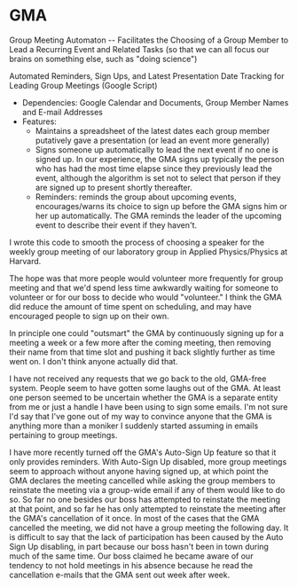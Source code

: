 GMA
===

Group Meeting Automaton -- Facilitates the Choosing of a Group Member to Lead a Recurring Event and Related Tasks
    (so that we can all focus our brains on something else, such as "doing science")

Automated Reminders, Sign Ups, and Latest Presentation Date Tracking for Leading Group Meetings (Google Script)

  - Dependencies: Google Calendar and Documents, Group Member Names and E-mail Addresses
  - Features:
      - Maintains a spreadsheet of the latest dates each group member putatively gave a presentation (or lead an event more generally)
      - Signs someone up automatically to lead the next event if no one is signed up.  In our experience, the GMA signs up typically the person who has had the most time elapse since they previously lead the event, although the algorithm is set not to select that person if they are signed up to present shortly thereafter.
      - Reminders: reminds the group about upcoming events, encourages/warns its choice to sign up before the GMA signs him or her up automatically.  The GMA reminds the leader of the upcoming event to describe their event if they haven't. 


I wrote this code to smooth the process of choosing a speaker for the weekly group meeting of our laboratory group in Applied Physics/Physics at Harvard.

The hope was that more people would volunteer more frequently for group meeting and that we'd spend less time awkwardly waiting for someone to volunteer or for our boss to decide who would "volunteer." I think the GMA did reduce the amount of time spent on scheduling, and may have encouraged people to sign up on their own. 

In principle one could "outsmart" the GMA by continuously signing up for a meeting a week or a few more after the coming meeting, then removing their name from that time slot and pushing it back slightly further as time went on.  I don't think anyone actually did that.  

I have not received any requests that we go back to the old, GMA-free system.  People seem to have gotten some laughs out of the GMA.  At least one person seemed to be uncertain whether the GMA is a separate entity from me or just a handle I have been using to sign some emails.  I'm not sure I'd say that I've gone out of my way to convince anyone that the GMA is anything more than a moniker I suddenly started assuming in emails pertaining to group meetings.

I have more recently turned off the GMA's Auto-Sign Up feature so that it only provides reminders.  With Auto-Sign Up disabled, more group meetings seem to approach without anyone having signed up, at which point the GMA declares the meeting cancelled while asking the group members to reinstate the meeting via a group-wide email if any of them would like to do so.  So far no one besides our boss has attempted to reinstate the meeting at that point, and so far he has only attempted to reinstate the meeting after the GMA's cancellation of it once.  In most of the cases that the GMA cancelled the meeting, we did not have a group meeting the following day.  It is difficult to say that the lack of participation has been caused by the Auto Sign Up disabling, in part because our boss hasn't been in town during much of the same time.  Our boss claimed he became aware of our tendency to not hold meetings in his absence because he read the cancellation e-mails that the GMA sent out week after week.

